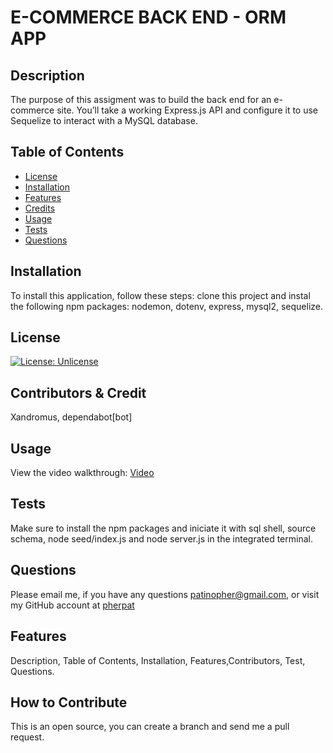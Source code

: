 # E-COMMERCE BACK END - ORM APP

## Description

  The purpose of this assigment was to build the back end for an e-commerce site. You’ll take a working Express.js API and configure it to use Sequelize to interact with a MySQL database.

 ## Table of Contents

 - [License](#license)
 - [Installation](#installation)
 - [Features](#features)
 - [Credits](#contributors--credit)
 - [Usage](#usage)
 - [Tests](#tests)
 - [Questions](#questions)

 ## Installation

To install this application, follow these steps:
clone this project and instal the following npm packages: 
nodemon,
 dotenv,
 express,
 mysql2,
 sequelize.

## License

 [![License: Unlicense](https://img.shields.io/badge/license-Unlicense-blue.svg)](http://unlicense.org/) 

## Contributors & Credit

 Xandromus, 
 dependabot[bot]

## Usage
View the video walkthrough: [Video](https://drive.google.com/file/d/1L1bRrCbp8J288_5hePF_3CPUmDDiRQjS/view)

## Tests

Make sure to install the npm packages and iniciate it with sql shell, source schema, node seed/index.js and node server.js in the integrated terminal.

## Questions
 Please email me, if you have any questions
patinopher@gmail.com, or visit my GitHub account at
[pherpat](https://github.com/pherpat)

## Features

 Description, Table of Contents, Installation, Features,Contributors, Test, Questions.

## How to Contribute

 This is an open source, you can create a branch and send me a pull request.

 

